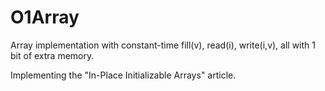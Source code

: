 # O1Array
Array implementation with constant-time fill(v), read(i), write(i,v), all with 1 bit of extra memory.

Implementing the "In-Place Initializable Arrays" article.
